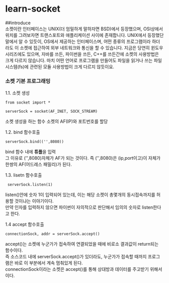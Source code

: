 # learn-socket   
##introduce   
소켓이란 인터페이스는 UNIX(더 엄밀하게 말하자면 BSD)에서 등장했으며, OSI상에서 위치를 그려보자면 트랜스포트와 애플리케이션 사이에 존재합니다. UNIX에서 등장했단 말에서 알 수 있듯이, OS에서 제공하는 인터페이스며, 어떤 종류의 프로그램이라 하더라도 이 소켓에 접근하여 외부 네트워크와 통신을 할 수 있습니다. 지금은 당연히 윈도우 시리즈에도 있으며, 자바를 쓰든, 파이썬을 쓰든, C++를 쓰든간에 소켓의 사용방법은 크게 다르지 않습니다. 마치 어떤 언어로 프로그램을 만들어도 파일을 읽거나 쓰는 파일시스템(fs)에 관련된 모듈 사용방법이 크게 다르지 않듯이요.

### 소켓 기본 프로그래밍
1.1. 소켓 생성
````
from socket import *   

serverSock = socket(AF_INET, SOCK_STREAM)
````
소켓 생성을 하는 함수       소켓의 AF(IP)와 포트번호를 할당      

1.2. bind 함수호출   
````
serverSock.bind(('',8080))
````
bind 함수 내에 **튜플**을 입력    
그 이유로 ('',8080)자체가 AF가 되는 것이다.
즉 ('',8080)은 (ip,port이고)이 자체가 한쌍의 AF(어드레스 패밀리)가 된다.      

1.3. lisetn 함수호출
````
 serverSock.listen(1)
````
listen()안에 숫자 1이 입력되어 있는데, 이는 해당 소켓이 총몇개의 동시접속까지를 허용할 것이냐는 이야기이다.   
만약 인자를 입력하지 않으면 파이썬이 자의적으로 판단해서 임의의 숫자로 listen한다고 한다.      
   
1.4 accept 함수호출   
````
connectionSock, addr = serverSock.accept()
````
accept()는 소켓에 누군가가 접속하여 연결되었을 때에 비로소 결과값이 return되는 함수이다.   
즉 소스코드 내에 serverSock.accept()가 있더라도, 누군가가 접속할 때까지 프로그램은 바로 이 부분에서 계속 멈춰있게 된다.   
connectionSock이라는 소켓은 accept()를 통해 상대방과 데이터를 주고받기 위해서이다.

